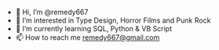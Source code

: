 - 👋 Hi, I’m @remedy667
- 👀 I’m interested in Type Design, Horror Films and Punk Rock
- 🌱 I’m currently learning SQL, Python & VB Script
- 📫 How to reach me remedy667@gmail.com

<!---
remedy667/remedy667 is a ✨ special ✨ repository because its `README.md` (this file) appears on your GitHub profile.
You can click the Preview link to take a look at your changes.
--->
